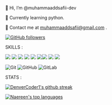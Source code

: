  👋 Hi, I’m @muhammaaddsafii-dev

 🧠 Currently learning python.
 
 📩 Contact me at muhammaaddsafii@gmail.com .
 
 [![GitHub followers](https://img.shields.io/github/followers/Naereen.svg?style=social&label=Follow&maxAge=2592000)](https://github.com/muhammaaddsafii-dev?tab=followers)
 
 SKILLS :

 <img src="https://img.shields.io/badge/HTML5-E34F26?style=for-the-badge&logo=html5&logoColor=white" /> <img src="https://img.shields.io/badge/CSS3-1572B6?style=for-the-badge&logo=css3&logoColor=white" /> <img src="https://img.shields.io/badge/Bootstrap-563D7C?style=for-the-badge&logo=bootstrap&logoColor=white" /> <img src="https://img.shields.io/badge/PHP-777BB4?style=for-the-badge&logo=php&logoColor=white" /> <img src="https://img.shields.io/badge/JavaScript-323330?style=for-the-badge&logo=javascript&logoColor=F7DF1E" /> <img src="tps://img.shields.io/badge/PHP-777BB4?style=for-the-badge&logo=php&logoColor=white" /><img src="https://img.shields.io/badge/Laravel-FF2D20?style=for-the-badge&logo=laravel&logoColor=white" /> <img src="https://img.shields.io/badge/MySQL-005C84?style=for-the-badge&logo=mysql&logoColor=white" /> <img src="https://img.shields.io/badge/Wordpress-21759B?style=for-the-badge&logo=wordpress&logoColor=white" /> 


![Git](https://img.shields.io/badge/git-%23F05033.svg?style=for-the-badge&logo=git&logoColor=white) ![GitHub](https://img.shields.io/badge/github-%23121011.svg?style=for-the-badge&logo=github&logoColor=white) ![GitLab](https://img.shields.io/badge/gitlab-%23181717.svg?style=for-the-badge&logo=gitlab&logoColor=white)

STATS :



[![DenverCoder1's github streak](https://github-readme-streak-stats.herokuapp.com/?user=muhammaaddsafii-dev&theme=blue-green)](https://github.com/muhammaaddsafii-dev/github-readme-streak-stats)

[![Naereen's top languages](https://github-readme-stats.vercel.app/api/top-langs/?username=muhammaaddsafii-dev&theme=blue-green)](https://github.com/muhammaaddsafii-dev/github-readme-stats)
<!---
muhammaaddsafii-dev/muhammaaddsafii-dev is a ✨ special ✨ repository because its `README.md` (this file) appears on your GitHub profile.
You can click the Preview link to take a look at your changes.
--->



